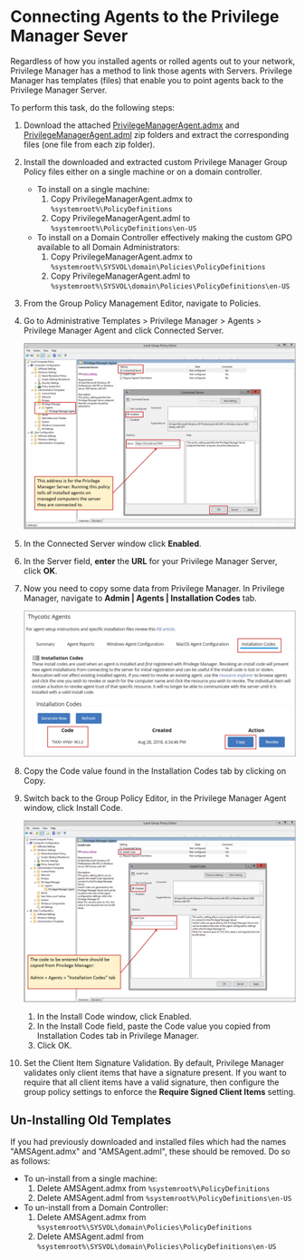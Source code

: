 [title]: # (Connecting Agents)
[tags]: # (group policy)
[priority]: # (9600)
# Connecting Agents to the Privilege Manager Sever

Regardless of how you installed agents or rolled agents out to your network, Privilege Manager has a method to link those agents with Servers. Privilege Manager has templates (files) that enable you to point agents back to the Privilege Manager Server. 

To perform this task, do the following steps:

1. Download the attached [PrivilegeManagerAgent.admx](https://updates.thycotic.net/privilegemanager/Arellia/PrivilegeManagerAgent.admx.zip)  and [PrivilegeManagerAgent.adml](https://updates.thycotic.net/privilegemanager/Arellia/PrivilegeManagerAgent.adml.zip) zip folders and extract the corresponding files (one file from each zip folder).
1. Install the downloaded and extracted custom Privilege Manager Group Policy files either on a single machine or on a domain controller.
   * To install on a single machine:
     1. Copy PrivilegeManagerAgent.admx to `%systemroot%\PolicyDefinitions`
     1. Copy PrivilegeManagerAgent.adml to `%systemroot%\PolicyDefinitions\en-US`
   * To install on a Domain Controller effectively making the custom GPO available to all Domain Administrators:
     1. Copy PrivilegeManagerAgent.admx to `%systemroot%\SYSVOL\domain\Policies\PolicyDefinitions`
     1. Copy PrivilegeManagerAgent.adml to `%systemroot%\SYSVOL\domain\Policies\PolicyDefinitions\en-US`
1. From the Group Policy Management Editor, navigate to Policies.
1. Go to Administrative Templates > Privilege Manager > Agents > Privilege Manager Agent and click Connected Server.

   ![Local Group Policy Editor](images/agent/ag_con_serv.png)
1. In the Connected Server window click __Enabled__.
1. In the Server field, __enter__ the __URL__ for your Privilege Manager Server, click __OK__.
1. Now you need to copy some data from Privilege Manager. In Privilege Manager, navigate to __Admin | Agents | Installation Codes__ tab.

   ![Agent Installation Codes Copy](images/agent/ag_codes.png)
1. Copy the Code value found in the Installation Codes tab by clicking on Copy.
1. Switch back to the Group Policy Editor, in the Privilege Manager Agent window, click Install Code.

   ![Agent Installation Codes Paste](images/agent/ag_codes2.png)
   1. In the Install Code window, click Enabled.
   1. In the Install Code field, paste the Code value you copied from Installation Codes tab in Privilege Manager.
   1. Click OK.
1. Set the Client Item Signature Validation. By default, Privilege Manager validates only client items that have a signature present. If you want to require that all client items have a valid signature, then configure the group policy settings to enforce the __Require Signed Client Items__ setting.

<!--TODO: Explain Required Signed Client Items-->

## Un-Installing Old Templates

If you had previously downloaded and installed files which had the names "AMSAgent.admx" and "AMSAgent.adml", these should be removed. Do so as follows:
* To un-install from a single machine: 
  1. Delete AMSAgent.admx from `%systemroot%\PolicyDefinitions`
  1. Delete AMSAgent.adml from `%systemroot%\PolicyDefinitions\en-US`
* To un-install from a Domain Controller:
  1. Delete AMSAgent.admx from `%systemroot%\SYSVOL\domain\Policies\PolicyDefinitions`
  1. Delete AMSAgent.adml from `%systemroot%\SYSVOL\domain\Policies\PolicyDefinitions\en-US`
